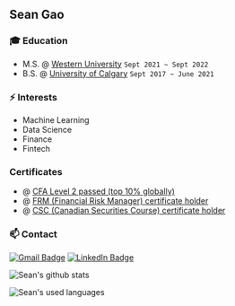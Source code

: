 ## Sean Gao

### :mortar_board: Education
- M.S. @ [Western University](uwo.ca) `Sept 2021 ~ Sept 2022`
- B.S. @ [University of Calgary](ucalgary.ca) `Sept 2017 ~ June 2021`

### ⚡ Interests
- Machine Learning
- Data Science
- Finance
- Fintech

### Certificates
- @ [CFA Level 2 passed (top 10% globally)](https://credentials.cfainstitute.org/f2b069e3-8785-4348-8299-ad6c590b5f56)
- @ [FRM (Financial Risk Manager) certificate holder](https://my.garp.org/DigitalBadgeFRM?id=0035d00006hut1IAAQ)
- @ [CSC (Canadian Securities Course) certificate holder](https://www.credly.com/badges/1bc4b3f6-1b65-473e-a704-db254ed9ef52/linked_in_profile)




### 📫 Contact 
[![Gmail Badge](https://img.shields.io/badge/Gmail-D14836?style=for-the-badge&logo=gmail&logoColor=white)](mailto:sean.gao1@outlook.com) [![LinkedIn Badge](https://img.shields.io/badge/linkedin-%230077B5.svg?&style=for-the-badge&logo=linkedin&logoColor=white)](https://www.linkedin.com/in/shuanggao5678/)

![Sean's github stats](https://github-readme-stats.vercel.app/api?username=sean-gao1&show_icons=true&theme=merko)

![Sean's used languages](https://github-readme-stats.vercel.app/api/top-langs/?username=sean-gao1&theme=merko)

